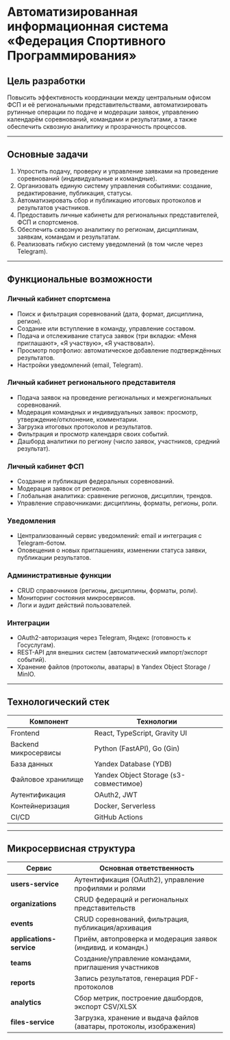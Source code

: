 # Автоматизированная информационная система «Федерация Спортивного Программирования»

## Цель разработки

Повысить эффективность координации между центральным офисом ФСП и её региональными представительствами, автоматизировать рутинные операции по подаче и модерации заявок, управлению календарём соревнований, командами и результатами, а также обеспечить сквозную аналитику и прозрачность процессов.

---

## Основные задачи

1. Упростить подачу, проверку и управление заявками на проведение соревнований (индивидуальные и командные).  
2. Организовать единую систему управления событиями: создание, редактирование, публикация, статусы.  
3. Автоматизировать сбор и публикацию итоговых протоколов и результатов участников.  
4. Предоставить личные кабинеты для региональных представителей, ФСП и спортсменов.  
5. Обеспечить сквозную аналитику по регионам, дисциплинам, заявкам, командам и результатам.  
6. Реализовать гибкую систему уведомлений (в том числе через Telegram).  

---

## Функциональные возможности

### Личный кабинет спортсмена

- Поиск и фильтрация соревнований (дата, формат, дисциплина, регион).  
- Создание или вступление в команду, управление составом.  
- Подача и отслеживание статуса заявок (три вкладки: «Меня приглашают», «Я участвую», «Я участвовал»).  
- Просмотр портфолио: автоматическое добавление подтверждённых результатов.  
- Настройки уведомлений (email, Telegram).

### Личный кабинет регионального представителя

- Подача заявок на проведение региональных и межрегиональных соревнований.  
- Модерация командных и индивидуальных заявок: просмотр, утверждение/отклонение, комментарии.  
- Загрузка итоговых протоколов и результатов.  
- Фильтрация и просмотр календаря своих событий.  
- Дашборд аналитики по региону (число заявок, участников, средний результат).

### Личный кабинет ФСП

- Создание и публикация федеральных соревнований.  
- Модерация заявок от регионов.  
- Глобальная аналитика: сравнение регионов, дисциплин, трендов.  
- Управление справочниками: дисциплины, форматы, регионы, роли.

### Уведомления

- Централизованный сервис уведомлений: email и интеграция с Telegram-ботом.  
- Оповещения о новых приглашениях, изменении статуса заявки, публикации результатов.

### Административные функции

- CRUD справочников (регионы, дисциплины, форматы, роли).  
- Мониторинг состояния микросервисов.  
- Логи и аудит действий пользователей.

### Интеграции

- OAuth2-авторизация через Telegram, Яндекс (готовность к Госуслугам).  
- REST-API для внешних систем (автоматический импорт/экспорт событий).  
- Хранение файлов (протоколы, аватары) в Yandex Object Storage / MinIO.  

---

## Технологический стек

| Компонент              | Технологии                                 |
|------------------------|--------------------------------------------|
| Frontend               | React, TypeScript, Gravity UI              |
| Backend микросервисы   | Python (FastAPI), Go (Gin)                 |
| База данных            | Yandex Database (YDB)                      |
| Файловое хранилище     | Yandex Object Storage (s3-совместимое)     |
| Аутентификация         | OAuth2, JWT                                |
| Контейнеризация        | Docker, Serverless                         |
| CI/CD                  | GitHub Actions                             |

---

## Микросервисная структура

| Сервис                   | Основная ответственность                                                   |
|--------------------------|----------------------------------------------------------------------------|
| **users-service**        | Аутентификация (OAuth2), управление профилями и ролями                     |
| **organizations**        | CRUD федераций и региональных представительств                             |
| **events**               | CRUD соревнований, фильтрация, публикация/архивация                        |
| **applications-service** | Приём, автопроверка и модерация заявок (индивид. и командн.)               |
| **teams**                | Создание/управление командами, приглашения участников                      |
| **reports**              | Запись результатов, генерация PDF-протоколов                               |
| **analytics**            | Сбор метрик, построение дашбордов, экспорт CSV/XLSX                        |
| **files-service**        | Загрузка, хранение и выдача файлов (аватары, протоколы, изображения)       |
